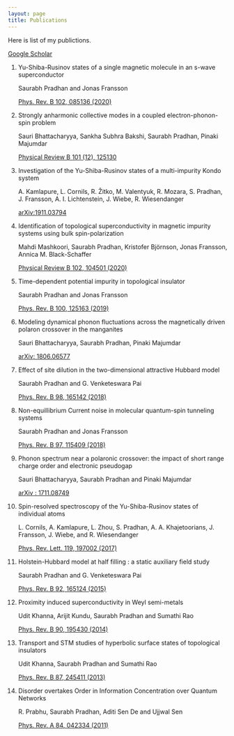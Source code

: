 ```yaml
---
layout: page
title: Publications
---
```


<p class="message">
Here is list of my publictions.
</p>

[Google Scholar](https://scholar.google.com/citations?hl=en&user=THqtHBEAAAAJ)

1.  Yu-Shiba-Rusinov states of a single magnetic molecule in an s-wave superconductor

    Saurabh Pradhan and Jonas Fransson
    
    [Phys. Rev. B 102, 085136 (2020)](https://journals.aps.org/prb/abstract/10.1103/PhysRevB.102.085136)

1.  <span class="textbf">Strongly anharmonic collective modes in a coupled electron-phonon-spin problem</span>

    Sauri Bhattacharyya, Sankha Subhra Bakshi, Saurabh Pradhan, Pinaki Majumdar

    [Physical Review B 101 (12), 125130](https://journals.aps.org/prb/abstract/10.1103/PhysRevB.101.125130)

1.  <span class="textbf">Investigation of the Yu-Shiba-Rusinov states of a multi-impurity Kondo system</span>
    
    A. Kamlapure, L. Cornils, R. Žitko, M. Valentyuk, R. Mozara, S. Pradhan, J. Fransson, A. I. Lichtenstein, J. Wiebe, R. Wiesendanger
    
    [arXiv:1911.03794](https://arxiv.org/abs/1911.03794)
3.  <span class="textbf">Identification of topological superconductivity in magnetic impurity systems using bulk spin-polarization</span>
    
    Mahdi Mashkoori, Saurabh Pradhan, Kristofer Björnson, Jonas Fransson, Annica M. Black-Schaffer
    
    [Physical Review B 102, 104501 (2020)](https://journals.aps.org/prb/abstract/10.1103/PhysRevB.102.104501)
4.  <span class="textbf">Time-dependent potential impurity in topological insulator</span>
    
    Saurabh Pradhan and Jonas Fransson
    
    [Phys. Rev. B <span class="textbf">100</span>, 125163 (2019)](https://journals.aps.org/prb/abstract/10.1103/PhysRevB.100.125163)
5.  <span class="textbf">Modeling dynamical phonon fluctuations across the magnetically driven polaron crossover in the manganites</span>
    
    Sauri Bhattacharyya, Saurabh Pradhan, Pinaki Majumdar
    
    [<span class="textit">arXiv</span>: 1806.06577](https://arxiv.org/abs/1806.06577)
6.  <span class="textbf">Effect of site dilution in the two-dimensional attractive Hubbard model
    
    </span>Saurabh Pradhan and G. Venketeswara Pai
    
    [Phys. Rev. B <span class="textbf">98</span>, 165142 (2018)](https://arxiv.org/abs/1511.00380)
7.  <span class="textbf">Non-equillibrium Current noise in molecular quantum-spin tunneling systems</span>
    
    Saurabh Pradhan and Jonas Fransson
    
    [Phys. Rev. B <span class="textbf">97</span>, 115409 (2018)](https://link.aps.org/doi/10.1103/PhysRevB.97.115409)

8.  <span class="textbf">Phonon spectrum near a polaronic crossover: the impact of short range charge order and electronic pseudogap</span>

    Sauri Bhattacharyya, Saurabh Pradhan and Pinaki Majumdar
    
    [<span class="textit">arXiv</span> : 1711.08749](https://arxiv.org/abs/1711.08749)
9.  <span class="textbf">Spin-resolved spectroscopy of the Yu-Shiba-Rusinov states of individual atoms
    
    </span>L. Cornils, A. Kamlapure, L. Zhou, S. Pradhan, A. A. Khajetoorians, J. Fransson, J. Wiebe, and R. Wiesendanger
    
    [Phys. Rev. Lett. <span class="textbf">119</span>, 197002 (2017)](https://journals.aps.org/prl/abstract/10.1103/PhysRevLett.119.197002)
10. <span class="textbf">Holstein-Hubbard model at half filling : a static auxiliary field study</span>
    
    Saurabh Pradhan and G. Venketeswara Pai
    
    [Phys. Rev. B <span class="textbf">92</span>, 165124 (2015)](https://link.aps.org/doi/10.1103/PhysRevB.92.165124)
11. <span class="textbf">Proximity induced superconductivity in Weyl semi-metals
    
    </span>Udit Khanna, Arijit Kundu, Saurabh Pradhan and Sumathi Rao
    
    [Phys. Rev. B <span class="textbf">90</span>, 195430 (2014)](http://arxiv.org/abs/1407.7515)
12. <span class="textbf">Transport and STM studies of hyperbolic surface states of topological insulators</span>
    
    Udit Khanna, Saurabh Pradhan and Sumathi Rao
    
    [Phys. Rev. B <span class="textbf">87</span>, 245411 (2013)](http://prb.aps.org/abstract/PRB/v87/i24/e245411)
13. <span class="textbf">Disorder overtakes Order in Information Concentration over Quantum Networks</span>
    
    R. Prabhu, Saurabh Pradhan, Aditi Sen De and Ujjwal Sen
    
    [Phys. Rev. A <span class="textbf">84</span>, 042334 (2011)](http://pra.aps.org/abstract/PRA/v84/i4/e042334)





